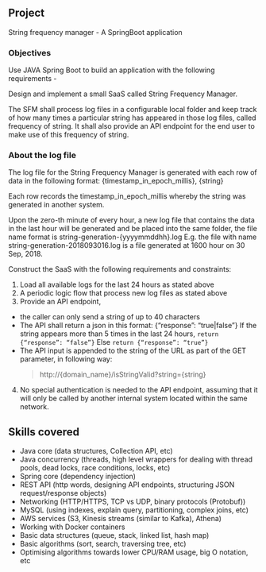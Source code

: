 ## Project
String frequency manager - A SpringBoot application

### Objectives
Use JAVA Spring Boot to build an application with the following requirements -

Design and implement a small SaaS called String Frequency Manager.

The SFM shall process log files in a configurable local folder and keep track of how many times a particular string has appeared in those log files, called frequency of string. It shall also provide an API endpoint for the end user to make use of this frequency of string.

### About the log file
The log file for the String Frequency Manager is generated with each row of data in the following format:
{timestamp_in_epoch_millis}, {string}

Each row records the timestamp_in_epoch_millis whereby the string was generated in another system.

Upon the zero-th minute of every hour, a new log file that contains the data in the last hour will be generated and be placed into the same folder, the file name format is string-generation-{yyyymmddhh}.log
E.g. the file with name string-generation-2018093016.log is a file generated at 1600 hour on 30 Sep, 2018.

Construct the SaaS with the following requirements and constraints:
1. Load all available logs for the last 24 hours as stated above
2. A periodic logic flow that process new log files as stated above
3. Provide an API endpoint,
  - the caller can only send a string of up to 40 characters
  - The API shall return a json in this format: {“response”: “true|false”}
    If the string appears more than 5 times in the last 24 hours,
      ``` return {“response”: “false”} ```
    Else
      ``` return {“response”: “true”} ```
  - The API input is appended to the string of the URL as part of the GET parameter, in following way:
    > http://{domain_name}/isStringValid?string={string}
4. No special authentication is needed to the API endpoint, assuming that it will only be
called by another internal system located within the same network.

## Skills covered

- Java core (data structures, Collection API, etc)
- Java concurrency (threads, high level wrappers for dealing with thread pools, dead locks, race conditions, locks, etc)
- Spring core (dependency injection)
- REST API (http words, designing API endpoints, structuring JSON request/response objects)
- Networking (HTTP/HTTPS, TCP vs UDP, binary protocols (Protobuf))
- MySQL (using indexes, explain query, partitioning, complex joins, etc)
- AWS services (S3, Kinesis streams (similar to Kafka), Athena)
- Working with Docker containers
- Basic data structures (queue, stack, linked list, hash map)
- Basic algorithms (sort, search, traversing tree, etc)
- Optimising algorithms towards lower CPU/RAM usage, big O notation, etc
